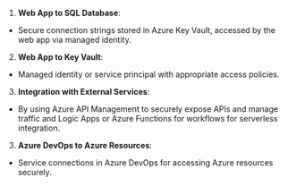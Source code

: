 1. **Web App to SQL Database**:

- Secure connection strings stored in Azure Key Vault, accessed by the web app via managed identity.

2. **Web App to Key Vault**:

- Managed identity or service principal with appropriate access policies.

3. **Integration with External Services**:

- By using Azure API Management to securely expose APIs and manage traffic and Logic Apps or Azure Functions for workflows for serverless integration.

3. **Azure DevOps to Azure Resources**:

- Service connections in Azure DevOps for accessing Azure resources securely.
